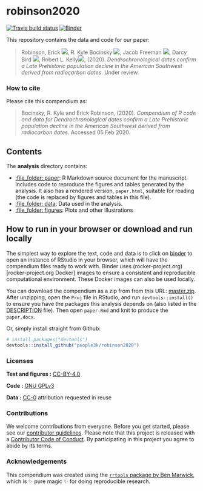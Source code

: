 
<!-- README.md is generated from README.Rmd. Please edit that file -->

# robinson2020

[![Travis build
status](https://travis-ci.org/people3k/robinson2020.svg?branch=master)](https://travis-ci.org/people3k/robinson2020)
[![Binder](https://mybinder.org/badge_logo.svg)](https://mybinder.org/v2/gh/people3k/robinson2020/master?urlpath=rstudio)

This repository contains the data and code for our paper:

> Robinson, Erick
> [![](https://orcid.org/sites/default/files/images/orcid_16x16.png)](https://orcid.org/0000-0002-0789-3724),
> R. Kyle Bocinsky
> [![](https://orcid.org/sites/default/files/images/orcid_16x16.png)](https://orcid.org/0000-0003-1862-3428),
> Jacob Freeman
> [![](https://orcid.org/sites/default/files/images/orcid_16x16.png)](https://orcid.org/0000-0001-7402-8450),
> Darcy Bird
> [![](https://orcid.org/sites/default/files/images/orcid_16x16.png)](https://orcid.org/0000-0003-3466-6284),
> Robert L.
> Kelly[![](https://orcid.org/sites/default/files/images/orcid_16x16.png)](https://orcid.org/0000-0001-9737-0152),
> (2020). *Dendrochronological dates confirm a Late Prehistoric
> population decline in the American Southwest derived from radiocarbon
> dates*. Under review.

<!-- Our pre-print is online here: -->

<!-- > Authors, (YYYY). _Dendrochronological dates confirm a Late Prehistoric population decline in the American Southwest derived from radiocarbon dates_. Name of journal/book, Accessed 05 Feb 2020. Online at <https://doi.org/xxx/xxx> -->

### How to cite

Please cite this compendium as:

> Bocinsky, R. Kyle and Erick Robinson, (2020). *Compendium of R code
> and data for Dendrochronological dates confirm a Late Prehistoric
> population decline in the American Southwest derived from radiocarbon
> dates*. Accessed 05 Feb 2020.

## Contents

The **analysis** directory contains:

  - [:file\_folder: paper](/analysis/paper): R Markdown source document
    for the manuscript. Includes code to reproduce the figures and
    tables generated by the analysis. It also has a rendered version,
    `paper.html`, suitable for reading (the code is replaced by figures
    and tables in this file).
  - [:file\_folder: data](/analysis/data): Data used in the analysis.  
  - [:file\_folder: figures](/analysis/figures): Plots and other
    illustrations

## How to run in your browser or download and run locally

The simplest way to explore the text, code and data is to click on
[binder](https://mybinder.org/v2/gh/people3k/robinson2020/master?urlpath=rstudio)
to open an instance of RStudio in your browser, which will have the
compendium files ready to work with. Binder uses
(rocker-project.org)\[rocker-project.org Docker\] images to ensure a
consistent and reproducible computational environment. These Docker
images can also be used locally.

You can download the compendium as a zip from from this URL:
[master.zip](/archive/master.zip). After unzipping, open the `Proj` file
in RStudio, and run `devtools::install()` to ensure you have the
packages this analysis depends on (also listed in the
[DESCRIPTION](/DESCRIPTION) file). Then open `paper.Rmd` and knit to
produce the `paper.docx`.

Or, simply install straight from Github:

``` r
# install.packages("devtools")
devtools::install_github("people3k/robinson2020")
```

### Licenses

**Text and figures :**
[CC-BY-4.0](http://creativecommons.org/licenses/by/4.0/)

**Code :** [GNU GPLv3](LICENSE.md)

**Data :** [CC-0](http://creativecommons.org/publicdomain/zero/1.0/)
attribution requested in reuse

### Contributions

We welcome contributions from everyone. Before you get started, please
see our [contributor guidelines](CONTRIBUTING.md). Please note that this
project is released with a [Contributor Code of Conduct](CONDUCT.md). By
participating in this project you agree to abide by its terms.

### Acknowledgements

This compendium was created using the [`rrtools` package by Ben
Marwick](https://github.com/benmarwick/rrtools), which is ✨ pure magic ✨
for doing reproducible research.

